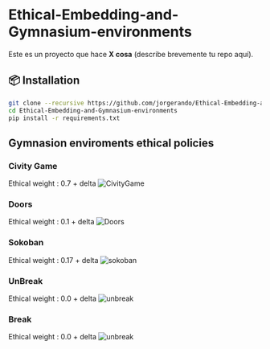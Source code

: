 # Ethical-Embedding-and-Gymnasium-environments

Este es un proyecto que hace **X cosa** (describe brevemente tu repo aquí).

## 📦 Installation

```bash
git clone --recursive https://github.com/jorgerando/Ethical-Embedding-and-Gymnasium-environments.git
cd Ethical-Embedding-and-Gymnasium-environments
pip install -r requirements.txt
```
## Gymnasion enviroments ethical policies

### Civity Game
Ethical weight : 0.7 + delta
![CivityGame](https://github.com/user-attachments/assets/d1d19553-9f8c-4a05-a9ea-3b5ab70453c5)
### Doors 
Ethical weight : 0.1 + delta
![Doors](https://github.com/user-attachments/assets/eae1cb27-56ac-4edb-9346-78e3502cbcbb)
### Sokoban 
Ethical weight : 0.17 + delta
![sokoban](https://github.com/user-attachments/assets/224683fc-cb21-4d05-a41e-03135039a02a)
### UnBreak 
Ethical weight : 0.0 + delta
![unbreak](https://github.com/user-attachments/assets/1463f53c-2973-4715-b44f-6e4f7a3622ac)
### Break
Ethical weight : 0.0 + delta
![unbreak](https://github.com/user-attachments/assets/9576f8a9-9e61-45bd-b6b0-dc7d52fa31d4)



